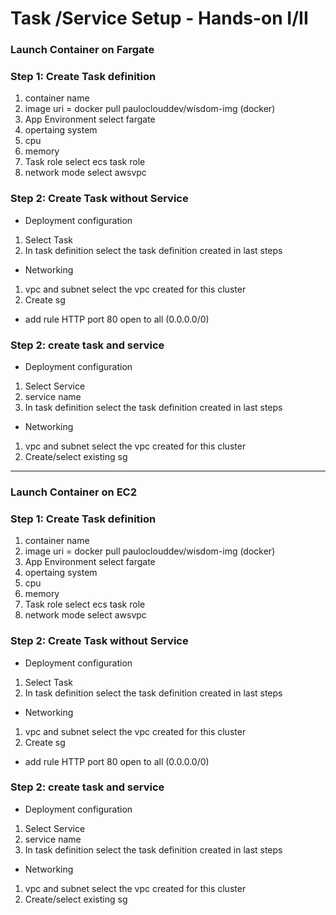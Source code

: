 # Task /Service Setup - Hands-on I/II
### Launch Container on Fargate
### Step 1: Create Task definition
1. container name
2. image uri = docker pull pauloclouddev/wisdom-img (docker)
3. App Environment select fargate
4. opertaing system
5. cpu
6. memory
7. Task role select ecs task role
8. network mode select awsvpc

### Step 2: Create Task without Service
* Deployment configuration
1. Select Task 
2. In task definition select the task definition created in last steps
* Networking
1. vpc and subnet select the vpc created for this cluster
2. Create sg
- add rule HTTP port 80 open to all (0.0.0.0/0)

### Step 2: create task and service
* Deployment configuration
1. Select Service
2. service name 
3. In task definition select the task definition created in last steps
* Networking
1. vpc and subnet select the vpc created for this cluster
2. Create/select existing  sg
*****************************************************
### Launch Container on EC2
### Step 1: Create Task definition
1. container name
2. image uri = docker pull pauloclouddev/wisdom-img (docker)
3. App Environment select fargate
4. opertaing system
5. cpu
6. memory
7. Task role select ecs task role
8. network mode select awsvpc

### Step 2: Create Task without Service
* Deployment configuration
1. Select Task 
2. In task definition select the task definition created in last steps
* Networking
1. vpc and subnet select the vpc created for this cluster
2. Create sg
- add rule HTTP port 80 open to all (0.0.0.0/0)

### Step 2: create task and service
* Deployment configuration
1. Select Service
2. service name 
3. In task definition select the task definition created in last steps
* Networking
1. vpc and subnet select the vpc created for this cluster
2. Create/select existing  sg


